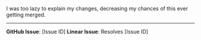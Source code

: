 <!-- Provide a brief description of the changes in this PR -->

I was too lazy to explain my changes, decreasing my chances of this ever getting merged.

---

<!-- Link the GitHub and Linear issue (if external, delete the Linear issue link) -->

**GitHub Issue**: [Issue ID]
**Linear Issue**: Resolves [Issue ID]